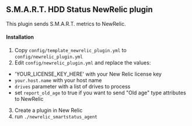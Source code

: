 ## S.M.A.R.T. HDD Status NewRelic plugin

This plugin sends S.M.A.R.T. metrics to NewRelic.

#### Installation

1. Copy `config/template_newrelic_plugin.yml` to `config/newrelic_plugin.yml`
2. Edit `config/newrelic_plugin.yml` and replace the values:
  * 'YOUR_LICENSE_KEY_HERE' with your New Relic license key
  * `your.host.name` with your host name
  * `drives` parameter with a list of drives to process
  * set `report_old_age` to true if you want to send "Old age" type attributes to NewRelic
3. Create a plugin in New Relic
4. run `./newrelic_smartstatus_agent`


